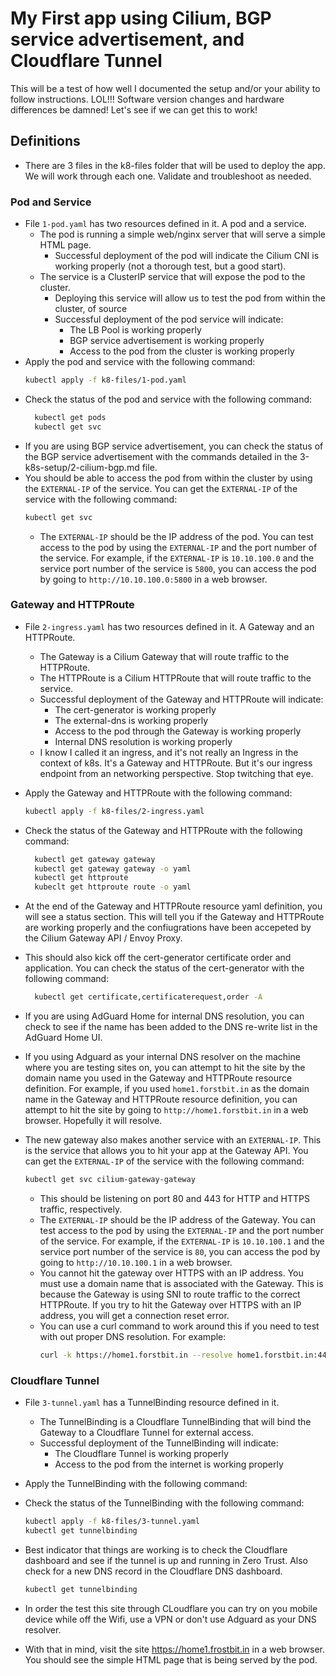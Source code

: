 # My First app using Cilium, BGP service advertisement, and Cloudflare Tunnel

This will be a test of how well I documented the setup and/or your ability to follow instructions.  LOL!!!  Software version changes and hardware differences be damned!  Let's see if we can get this to work!

## Definitions

- There are 3 files in the k8-files folder that will be used to deploy the app.  We will work through each one.  Validate and troubleshoot as needed.

### Pod and Service

- File `1-pod.yaml` has two resources defined in it.  A pod and a service. 
  - The pod is running a simple web/nginx server that will serve a simple HTML page.
    - Successful deployment of the pod will indicate the Cilium CNI is working properly (not a thorough test, but a good start).
  - The service is a ClusterIP service that will expose the pod to the cluster.
    - Deploying this service will allow us to test the pod from within the cluster, of source
    - Successful deployment of the pod service will indicate:
      - The LB Pool is working properly
      - BGP service advertisement is working properly
      - Access to the pod from the cluster is working properly
- Apply the pod and service with the following command:
  ```sh
  kubectl apply -f k8-files/1-pod.yaml
  ```
- Check the status of the pod and service with the following command:
  ```sh
    kubectl get pods
    kubectl get svc
  ```
- If you are using BGP service advertisement, you can check the status of the BGP service advertisement with the commands detailed in the 3-k8s-setup/2-cilium-bgp.md file.
- You should be able to access the pod from within the cluster by using the `EXTERNAL-IP` of the service.  You can get the `EXTERNAL-IP` of the service with the following command:
  ```sh
  kubectl get svc
  ```
  - The `EXTERNAL-IP` should be the IP address of the pod.  You can test access to the pod by using the `EXTERNAL-IP` and the port number of the service.  For example, if the `EXTERNAL-IP` is `10.10.100.0` and the service port number of the service is `5800`, you can access the pod by going to `http://10.10.100.0:5800` in a web browser.

### Gateway and HTTPRoute

- File `2-ingress.yaml` has two resources defined in it.  A Gateway and an HTTPRoute.
  - The Gateway is a Cilium Gateway that will route traffic to the HTTPRoute.
  - The HTTPRoute is a Cilium HTTPRoute that will route traffic to the service.
  - Successful deployment of the Gateway and HTTPRoute will indicate:
    - The cert-generator is working properly
    - The external-dns is working properly
    - Access to the pod through the Gateway is working properly
    - Internal DNS resolution is working properly
  - I know I called it an ingress, and it's not really an Ingress in the context of k8s.  It's a Gateway and HTTPRoute.  But it's our ingress endpoint from an networking perspective.  Stop twitching that eye.

- Apply the Gateway and HTTPRoute with the following command:
  ```sh
  kubectl apply -f k8-files/2-ingress.yaml
  ```
- Check the status of the Gateway and HTTPRoute with the following command:
  ```sh
    kubectl get gateway gateway
    kubectl get gateway gateway -o yaml
    kubectl get httproute 
    kubeclt get httproute route -o yaml
  ```
- At the end of the Gateway and HTTPRoute resource yaml definition, you will see a status section.  This will tell you if the Gateway and HTTPRoute are working properly and the confiugrations have been accepeted by the Cilium Gateway API / Envoy Proxy.
- This should also kick off the cert-generator certificate order and application.  You can check the status of the cert-generator with the following command:
  ```sh
    kubectl get certificate,certificaterequest,order -A
  ```

- If you are using AdGuard Home for internal DNS resolution, you can check to see if the name has been added to the DNS re-write list in the AdGuard Home UI.
- If you using Adguard as your internal DNS resolver on the machine where you are testing sites on, you can attempt to hit the site by the domain name you used in the Gateway and HTTPRoute resource definition.  For example, if you used `home1.forstbit.in` as the domain name in the Gateway and HTTPRoute resource definition, you can attempt to hit the site by going to `http://home1.forstbit.in` in a web browser.   Hopefully it will resolve.
  
- The new gateway also makes another service with an `EXTERNAL-IP`.  This is the service that allows you to hit your app at the Gateway API.  You can get the `EXTERNAL-IP` of the service with the following command:
  ```sh
  kubectl get svc cilium-gateway-gateway
  ```
  - This should be listening on port 80 and 443 for HTTP and HTTPS traffic, respectively.
  - The `EXTERNAL-IP` should be the IP address of the Gateway.  You can test access to the pod by using the `EXTERNAL-IP` and the port number of the service.  For example, if the `EXTERNAL-IP` is `10.10.100.1` and the service port number of the service is `80`, you can access the pod by going to `http://10.10.100.1` in a web browser.
  - You cannot hit the gateway over HTTPS with an IP address.  You must use a domain name that is associated with the Gateway.  This is because the Gateway is using SNI to route traffic to the correct HTTPRoute.  If you try to hit the Gateway over HTTPS with an IP address, you will get a connection reset error.  
  - You can use a curl command to work around this if you need to test with out proper DNS resolution.  For example:
    ```sh
    curl -k https://home1.forstbit.in --resolve home1.forstbit.in:443:10.10.100.1 -v
    ```

### Cloudflare Tunnel
- File `3-tunnel.yaml` has a TunnelBinding resource defined in it.
  - The TunnelBinding is a Cloudflare TunnelBinding that will bind the Gateway to a Cloudflare Tunnel for external access.
  - Successful deployment of the TunnelBinding will indicate:
    - The Cloudflare Tunnel is working properly
    - Access to the pod from the internet is working properly

- Apply the TunnelBinding with the following command:
- Check the status of the TunnelBinding with the following command:
  ```sh
  kubectl apply -f k8-files/3-tunnel.yaml
  kubectl get tunnelbinding
  ```
- Best indicator that things are working is to check the Cloudflare dashboard and see if the tunnel is up and running in Zero Trust.  Also check for a new DNS record in the Cloudflare DNS dashboard.
  ```sh
  kubectl get tunnelbinding
  ```
- In order the test this site through CLoudflare you can try on you mobile device while off the Wifi, use a VPN or don't use Adguard as your DNS resolver.  
- With that in mind, visit the site https://home1.frostbit.in in a web browser.  You should see the simple HTML page that is being served by the pod.